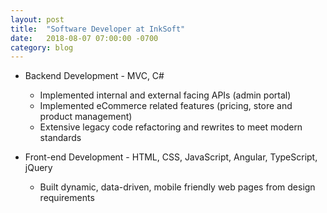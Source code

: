```yaml
---
layout: post
title:  "Software Developer at InkSoft"
date:   2018-08-07 07:00:00 -0700
category: blog
---
```


* Backend Development - MVC, C#
    * Implemented internal and external facing APIs (admin portal)
    * Implemented eCommerce related features (pricing, store and product management)
    * Extensive legacy code refactoring and rewrites to meet modern standards

* Front-end Development - HTML, CSS, JavaScript, Angular, TypeScript, jQuery
    * Built dynamic, data-driven, mobile friendly web pages from design requirements
